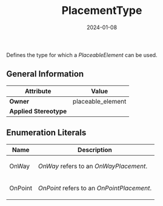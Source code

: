 ﻿---
title: PlacementType
toc: false
type: specs
date: "2024-01-08"
draft: false
specification: VEC
version: 2.1.0
documentType: "Recommendation"
elementType: Class
classes:
  - PlacementType
menu_name: vec-2.1.0
---
<p> Defines the type for which a <i>PlaceableElement</i> can be used.       </p>

## General Information

| Attribute               | Value |
|-------------------------|-------|
| **Owner**               | placeable_element |
| **Applied Stereotype**  |   |

## Enumeration Literals
| Name          | **Description** |
|---------------|-----------------|
| OnWay | <p> <i>OnWay </i>refers to an <i>OnWayPlacement</i>.      </p> |
| OnPoint | <p> <i>OnPoint</i> refers to an <i>OnPointPlacement</i>.      </p> |
